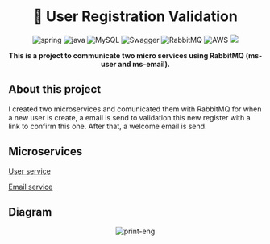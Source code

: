 [SPRING_BADGE]: https://img.shields.io/badge/spring-%236DB33F.svg?style=for-the-badge&logo=spring&logoColor=white
[JAVA_BADGE]:https://img.shields.io/badge/java-%23ED8B00.svg?style=for-the-badge&logo=openjdk&logoColor=white
<h1 align="center" style="font-weight: bold;">👮 User Registration Validation</h1>
<div align="center">
  
![spring][SPRING_BADGE]
![java][JAVA_BADGE]
![MySQL](https://img.shields.io/badge/mysql-4479A1.svg?style=for-the-badge&logo=mysql&logoColor=white)
![Swagger](https://img.shields.io/badge/-Swagger-%23Clojure?style=for-the-badge&logo=swagger&logoColor=white)
![RabbitMQ](https://img.shields.io/badge/Rabbitmq-FF6600?style=for-the-badge&logo=rabbitmq&logoColor=white)
![AWS](https://img.shields.io/badge/AWS-%23FF9900.svg?style=for-the-badge&logo=amazon-aws&logoColor=white)
 <img src="https://img.shields.io/badge/Version 1.0-gray?style=for-the-badge&logo=java">
</div>

<p align="center">
  <b>This is a project to communicate two micro services using RabbitMQ (ms-user and ms-email).</b>
</p>
<h2 id="about">About this project</h2>
<p>I created two microservices and comunicated them with RabbitMQ for when a new user is create, a email is send to validation this new register with a link to confirm this one. After that, a welcome email is send.</p>
<h2 id="about">Microservices</h2>
<p><a href="https://github.com/Venicode/ms-user">User service</a></p>
<p><a href="https://github.com/Venicode/ms-email">Email service</a></p>

<h2 id="diagram">Diagram</h2>
<div align="center">
  
![print-eng](https://github.com/user-attachments/assets/f869ce78-ed05-4428-be21-58ed8a733365)

</div>
